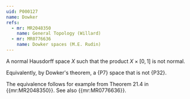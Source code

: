 ```yaml
---
uid: P000127
name: Dowker
refs:
  - mr: MR2048350
    name: General Topology (Willard)
  - mr: MR0776636
    name: Dowker spaces (M.E. Rudin)
---
```


A normal Hausdorff space $X$ such that the product $X\times[0,1]$ is not normal.

Equivalently, by Dowker's theorem, a {P7} space that is not {P32}.

The equivalence follows for example from Theorem 21.4 in {{mr:MR2048350}}.
See also {{mr:MR0776636}}.
